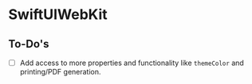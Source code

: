# SwiftUIWebKit



## To-Do's

- [ ] Add access to more properties and functionality like `themeColor` and printing/PDF generation.
